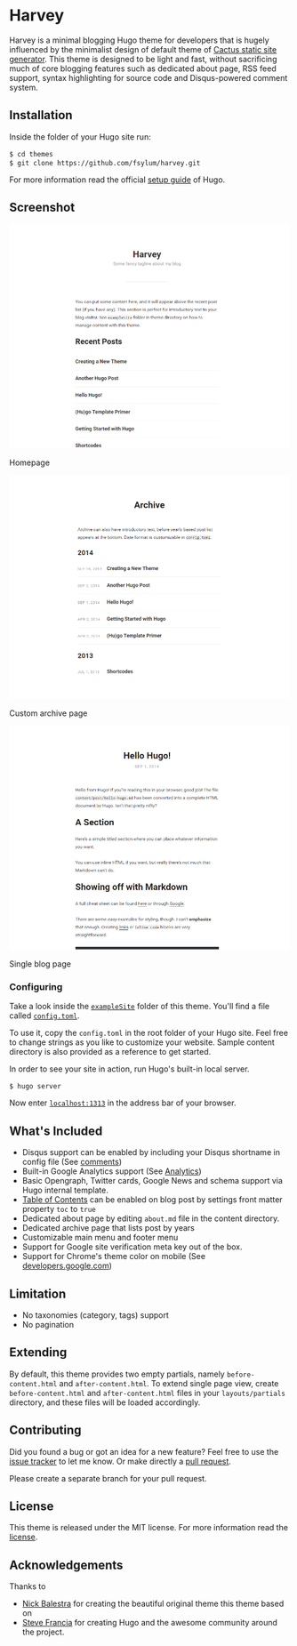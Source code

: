 # Harvey

Harvey is a minimal blogging Hugo theme for developers that is hugely influenced by the minimalist design of default theme of [Cactus static site generator](https://github.com/koenbok/Cactus). This theme is designed to be light and fast, without sacrificing much of core blogging features such as dedicated about page, RSS feed support, syntax highlighting for source code and Disqus-powered comment system.

## Installation

Inside the folder of your Hugo site run:

    $ cd themes
    $ git clone https://github.com/fsylum/harvey.git

For more information read the official [setup guide](https://gohugo.io/overview/installing/) of Hugo.

## Screenshot

![Homepage](https://raw.githubusercontent.com/fsylum/harvey/master/images/home.png)

Homepage

![Archive](https://raw.githubusercontent.com/fsylum/harvey/master/images/archive.png)

Custom archive page

![Blog Post](https://raw.githubusercontent.com/fsylum/harvey/master/images/single.png)

Single blog page

### Configuring

Take a look inside the [`exampleSite`](https://github.com/fsylum/harvey/blob/master/exampleSite/) folder of this theme. You'll find a file called [`config.toml`](https://github.com/fsylum/harvey/blob/master/exampleSite/config.toml).

To use it, copy the `config.toml` in the root folder of your Hugo site. Feel free to change strings as you like to customize your website. Sample content directory is also provided as a reference to get started.

In order to see your site in action, run Hugo's built-in local server.

    $ hugo server

Now enter [`localhost:1313`](http://localhost:1313) in the address bar of your browser.

## What's Included

* Disqus support can be enabled by including your Disqus shortname in config file (See [comments](https://gohugo.io/extras/comments/))
* Built-in Google Analytics support (See [Analytics](https://gohugo.io/extras/analytics/))
* Basic Opengraph, Twitter cards, Google News and schema support via Hugo internal template.
* [Table of Contents](https://gohugo.io/extras/toc/) can be enabled on blog post by settings front matter property `toc` to `true`
* Dedicated about page by editing `about.md` file in the content directory.
* Dedicated archive page that lists post by years
* Customizable main menu and footer menu
* Support for Google site verification meta key out of the box.
* Support for Chrome's theme color on mobile (See [developers.google.com](https://developers.google.com/web/updates/2014/11/Support-for-theme-color-in-Chrome-39-for-Android))

## Limitation

* No taxonomies (category, tags) support
* No pagination

## Extending

By default, this theme provides two empty partials, namely `before-content.html` and `after-content.html`. To extend single page view, create `before-content.html` and `after-content.html` files in your `layouts/partials` directory, and these files will be loaded accordingly.

## Contributing

Did you found a bug or got an idea for a new feature? Feel free to use the [issue tracker](https://github.com/fsylum/harvey/issues) to let me know. Or make directly a [pull request](https://github.com/fsylum/harvey/pulls).

Please create a separate branch for your pull request.

## License

This theme is released under the MIT license. For more information read the [license](https://github.com/fsylum/harvey/blob/master/LICENSE.md).

## Acknowledgements

Thanks to

- [Nick Balestra](//github.com/nickbalestra/kactus) for creating the beautiful original theme this theme based on
- [Steve Francia](//github.com/spf13) for creating Hugo and the awesome community around the project.
